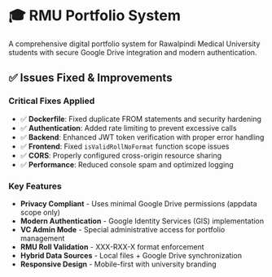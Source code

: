 # 🎓 RMU Portfolio System

A comprehensive digital portfolio system for Rawalpindi Medical University students with secure Google Drive integration and modern authentication.


## ✅ **Issues Fixed & Improvements**

### **Critical Fixes Applied**
- ✅ **Dockerfile**: Fixed duplicate FROM statements and security hardening
- ✅ **Authentication**: Added rate limiting to prevent excessive calls  
- ✅ **Backend**: Enhanced JWT token verification with proper error handling
- ✅ **Frontend**: Fixed `isValidRollNoFormat` function scope issues
- ✅ **CORS**: Properly configured cross-origin resource sharing
- ✅ **Performance**: Reduced console spam and optimized logging

### **Key Features**
- **Privacy Compliant** - Uses minimal Google Drive permissions (appdata scope only)
- **Modern Authentication** - Google Identity Services (GIS) implementation
- **VC Admin Mode** - Special administrative access for portfolio management  
- **RMU Roll Validation** - XXX-RXX-X format enforcement
- **Hybrid Data Sources** - Local files + Google Drive synchronization
- **Responsive Design** - Mobile-first with university branding

``` 
